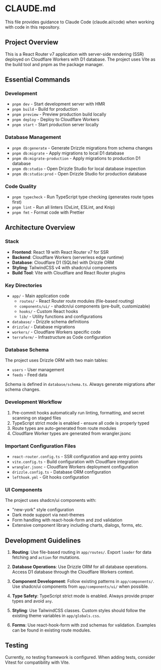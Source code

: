 # CLAUDE.md

This file provides guidance to Claude Code (claude.ai/code) when working with code in this repository.

## Project Overview

This is a React Router v7 application with server-side rendering (SSR) deployed on Cloudflare Workers with D1 database. The project uses Vite as the build tool and pnpm as the package manager.

## Essential Commands

### Development

- `pnpm dev` - Start development server with HMR
- `pnpm build` - Build for production
- `pnpm preview` - Preview production build locally
- `pnpm deploy` - Deploy to Cloudflare Workers
- `pnpm start` - Start production server locally

### Database Management

- `pnpm db:generate` - Generate Drizzle migrations from schema changes
- `pnpm db:migrate` - Apply migrations to local D1 database
- `pnpm db:migrate-production` - Apply migrations to production D1 database
- `pnpm db:studio` - Open Drizzle Studio for local database inspection
- `pnpm db:studio:prod` - Open Drizzle Studio for production database

### Code Quality

- `pnpm typecheck` - Run TypeScript type checking (generates route types first)
- `pnpm lint` - Run all linters (OxLint, ESLint, and Knip)
- `pnpm fmt` - Format code with Prettier

## Architecture Overview

### Stack

- **Frontend**: React 19 with React Router v7 for SSR
- **Backend**: Cloudflare Workers (serverless edge runtime)
- **Database**: Cloudflare D1 (SQLite) with Drizzle ORM
- **Styling**: TailwindCSS v4 with shadcn/ui components
- **Build Tool**: Vite with Cloudflare and React Router plugins

### Key Directories

- `app/` - Main application code
  - `routes/` - React Router route modules (file-based routing)
  - `components/ui/` - shadcn/ui components (pre-built, customizable)
  - `hooks/` - Custom React hooks
  - `lib/` - Utility functions and configurations
- `database/` - Drizzle schema definitions
- `drizzle/` - Database migrations
- `workers/` - Cloudflare Workers specific code
- `terraform/` - Infrastructure as Code configuration

### Database Schema

The project uses Drizzle ORM with two main tables:

- `users` - User management
- `feeds` - Feed data

Schema is defined in `database/schema.ts`. Always generate migrations after schema changes.

### Development Workflow

1. Pre-commit hooks automatically run linting, formatting, and secret scanning on staged files
2. TypeScript strict mode is enabled - ensure all code is properly typed
3. Route types are auto-generated from route modules
4. Cloudflare Worker types are generated from wrangler.jsonc

### Important Configuration Files

- `react-router.config.ts` - SSR configuration and app entry points
- `vite.config.ts` - Build configuration with Cloudflare integration
- `wrangler.jsonc` - Cloudflare Workers deployment configuration
- `drizzle.config.ts` - Database ORM configuration
- `lefthook.yml` - Git hooks configuration

### UI Components

The project uses shadcn/ui components with:

- "new-york" style configuration
- Dark mode support via next-themes
- Form handling with react-hook-form and zod validation
- Extensive component library including charts, dialogs, forms, etc.

## Development Guidelines

1. **Routing**: Use file-based routing in `app/routes/`. Export `loader` for data fetching and `action` for mutations.

2. **Database Operations**: Use Drizzle ORM for all database operations. Access D1 database through the Cloudflare Workers context.

3. **Component Development**: Follow existing patterns in `app/components/`. Use shadcn/ui components from `app/components/ui/` when possible.

4. **Type Safety**: TypeScript strict mode is enabled. Always provide proper types and avoid `any`.

5. **Styling**: Use TailwindCSS classes. Custom styles should follow the existing theme variables in `app/globals.css`.

6. **Forms**: Use react-hook-form with zod schemas for validation. Examples can be found in existing route modules.

## Testing

Currently, no testing framework is configured. When adding tests, consider Vitest for compatibility with Vite.
